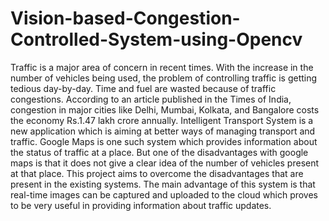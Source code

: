 # Vision-based-Congestion-Controlled-System-using-Opencv
Traffic is a major area of concern in recent times. With the increase in the number of vehicles being used, the problem of controlling traffic is getting tedious day-by-day. Time and fuel are wasted because of traffic congestions. According to an article published in the Times of India, congestion in major cities like Delhi, Mumbai, Kolkata, and Bangalore costs the economy Rs.1.47 lakh crore annually. Intelligent Transport System is a new application which is aiming at better ways of managing transport and traffic. Google Maps is one such system which provides information about the status of traffic at a place. But one of the disadvantages with google maps is that it does not give a clear idea of the number of vehicles present at that place. This project aims to overcome the disadvantages that are present in the existing systems. The main advantage of this system is that real-time images can be captured and uploaded to the cloud which proves to be very useful in providing information about traffic updates.
